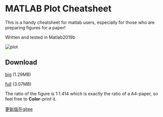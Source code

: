 # MATLAB Plot Cheatsheet

This is a handy cheatsheet for matlab users, especially for those who are preparing figures for a paper!

Written and tested in Matlab2019b

![plot](http://home.ustc.edu.cn/~pjer1316/img/cheatsheet_web.png)


## Download

[big](http://home.ustc.edu.cn/~pjer1316/img/cheatsheet_large.png) (1.29MB)

[full](http://home.ustc.edu.cn/~pjer1316/img/cheatsheet_huge.png) (3.07MB)

The ratio of the figure is 1:1.414 which is exactly the ratio of a A4-paper, so feel free to **Color**-print it.  


[更新版在gitee](https://gitee.com/slandarer/matlab-plot-cheat-sheet)
